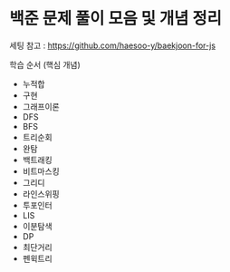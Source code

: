 # 백준 문제 풀이 모음 및 개념 정리

세팅 참고 : https://github.com/haesoo-y/baekjoon-for-js

학습 순서 (핵심 개념)
- 누적합
- 구현
- 그래프이론
- DFS
- BFS
- 트리순회
- 완탐
- 백트래킹
- 비트마스킹
- 그리디
- 라인스위핑
- 투포인터
- LIS
- 이분탐색
- DP
- 최단거리
- 펜윅트리
